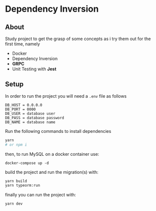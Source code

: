 # Dependency Inversion

## About
Study project to get the grasp of some concepts as i try them out for the first time, namely
- Docker
- Dependency Inversion
- **GRPC**
- Unit Testing with **Jest**

## Setup
In order to run the project you will need a `.env` file as follows
```
DB_HOST = 0.0.0.0
DB_PORT = 0000
DB_USER = database user
DB_PASS = database password
DB_NAME = database name
```
Run the following commands to install dependencies  
```bash
yarn
# or npm i
```
then, to run MySQL on a docker container use:
```
docker-compose up -d
```

build the project and run the migration(s) with:
```bash
yarn build
yarn typeorm:run
```
finally you can run the project with:
```
yarn dev
```
